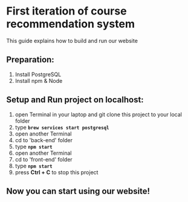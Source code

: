 # First iteration of course recommendation system
This guide explains how to build and run our website

## Preparation:
1. Install PostgreSQL
2. Install npm & Node

## Setup and Run project on localhost:
1. open Terminal in your laptop and git clone this project to your local folder
2. type **`brew services start postgresql`**
3. open another Terminal
4. cd to 'back-end' folder
5. type **`npm start`**
6. open another Terminal
7. cd to 'front-end' folder
8. type **`npm start`**
9. press **Ctrl + C** to stop this project

## Now you can start using our website!




